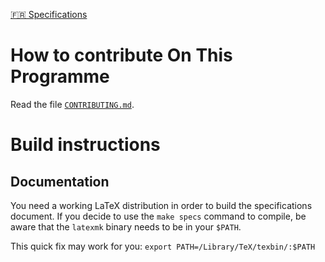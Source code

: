 [🇫🇷 Specifications](https://www.sharelatex.com/github/repos/SepiaMS/Sepia/builds/latest/output.pdf)

# How to contribute On This Programme

Read the file [`CONTRIBUTING.md`](https://github.com/SepiaMS/Sepia/blob/master/CONTRIBUTING.md).

# Build instructions

## Documentation

You need a working LaTeX distribution in order to build the specifications document.
If you decide to use the `make specs` command to compile, be aware that the `latexmk` binary needs to be in your `$PATH`.

This quick fix may work for you: `export PATH=/Library/TeX/texbin/:$PATH`
